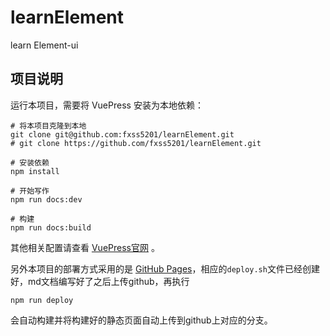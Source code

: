 # learnElement

learn Element-ui

## 项目说明

运行本项目，需要将 VuePress 安装为本地依赖：

``` Shell
# 将本项目克隆到本地
git clone git@github.com:fxss5201/learnElement.git
# git clone https://github.com/fxss5201/learnElement.git

# 安装依赖
npm install

# 开始写作
npm run docs:dev

# 构建
npm run docs:build
```

其他相关配置请查看 [VuePress官网](https://vuepress.vuejs.org/zh/) 。

另外本项目的部署方式采用的是 [GitHub Pages](https://vuepress.vuejs.org/zh/guide/deploy.html#github-pages)，相应的`deploy.sh`文件已经创建好，md文档编写好了之后上传github，再执行


``` Shell
npm run deploy
```

会自动构建并将构建好的静态页面自动上传到github上对应的分支。

